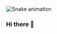 ![Snake animation](https://github.com/ilahiamaan606/ilahiamaan606/blob/output/github-contribution-grid-snake.svg)
### Hi there 👋

<!--
**ilahiamaan606/ilahiamaan606** is a ✨ _special_ ✨ repository because its `README.md` (this file) appears on your GitHub profile.

Here are some ideas to get you started:

- 🔭 I’m currently working on ...
- 🌱 I’m currently learning ...
- 👯 I’m looking to collaborate on ...
- 🤔 I’m looking for help with ...
- 💬 Ask me about ...
- 📫 How to reach me: ...
- 😄 Pronouns: ...
- ⚡ Fun fact: ...
-->
